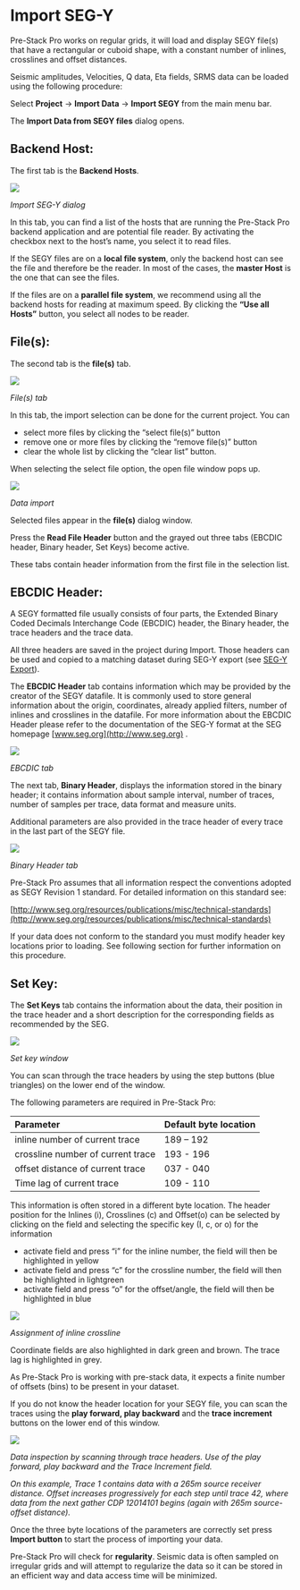 # Import SEG-Y

Pre-Stack Pro works on regular grids, it will load and display SEGY file\(s\) that have a rectangular or cuboid shape, with a constant number of inlines, crosslines and offset distances.

Seismic amplitudes, Velocities, Q data, Eta fields, SRMS data can be loaded using the following procedure:

Select **Project** → **Import Data** → **Import SEGY** from the main menu bar.

The **Import Data from SEGY files** dialog opens.

## **Backend Host:**

The first tab is the **Backend Hosts**.

![](../../../.gitbook/assets/001_import_segy.png)

_Import SEG-Y dialog_

In this tab, you can find a list of the hosts that are running the Pre-Stack Pro backend application and are potential file reader. By activating the checkbox next to the host’s name, you select it to read files.

If the SEGY files are on a **local file system**, only the backend host can see the file and therefore be the reader. In most of the cases, the **master Host** is the one that can see the files.

If the files are on a **parallel file system**, we recommend using all the backend hosts for reading at maximum speed. By clicking the **“Use all Hosts”** button, you select all nodes to be reader.

## **File\(s\):**

The second tab is the **file\(s\)** tab.

![](../../../.gitbook/assets/002_import_segy.png)

_File\(s\) tab_

In this tab, the import selection can be done for the current project. You can

* select more files by clicking the “select file\(s\)” button
* remove one or more files by clicking the “remove file\(s\)” button
* clear the whole list by clicking the “clear list” button.

When selecting the select file option, the open file window pops up.

![](../../../.gitbook/assets/003_import_segy.png)

_Data import_

Selected files appear in the **file\(s\)** dialog window.

Press the **Read File Header** button and the grayed out three tabs \(EBCDIC header, Binary header, Set Keys\) become active.

These tabs contain header information from the first file in the selection list.

## **EBCDIC Header:**

A SEGY formatted file usually consists of four parts, the Extended Binary Coded Decimals Interchange Code \(EBCDIC\) header, the Binary header, the trace headers and the trace data.

All three headers are saved in the project during Import. Those headers can be used and copied to a matching dataset during SEG-Y export \(see [ SEG-Y Export](../../data_export/seg-y_export/)\).

The **EBCDIC Header** tab contains information which may be provided by the creator of the SEGY datafile. It is commonly used to store general information about the origin, coordinates, already applied filters, number of inlines and crosslines in the datafile. For more information about the EBCDIC Header please refer to the documentation of the SEG-Y format at the SEG homepage [www.seg.org](http://www.seg.org) .

![](../../../.gitbook/assets/004_import_segy.png)

_EBCDIC tab_

The next tab, **Binary Header**, displays the information stored in the binary header; it contains information about sample interval, number of traces, number of samples per trace, data format and measure units.

Additional parameters are also provided in the trace header of every trace in the last part of the SEGY file.

![](../../../.gitbook/assets/005_import_segy.png)

_Binary Header tab_

Pre-Stack Pro assumes that all information respect the conventions adopted as SEGY Revision 1 standard. For detailed information on this standard see:

[http://www.seg.org/resources/publications/misc/technical-standards](http://www.seg.org/resources/publications/misc/technical-standards)

If your data does not conform to the standard you must modify header key locations prior to loading. See following section for further information on this procedure.

## **Set Key:**

The **Set Keys** tab contains the information about the data, their position in the trace header and a short description for the corresponding fields as recommended by the SEG.

![](../../../.gitbook/assets/006_import_segy.png)

_Set key window_

You can scan through the trace headers by using the step buttons \(blue triangles\) on the lower end of the window.

The following parameters are required in Pre-Stack Pro:

| Parameter | Default byte location |
| :--- | :--- |
| inline number of current trace | 189 – 192 |
| crossline number of current trace | 193 - 196 |
| offset distance of current trace | 037 - 040 |
| Time lag of current trace | 109 - 110 |

This information is often stored in a different byte location. The header position for the Inlines \(i\), Crosslines \(c\) and Offset\(o\) can be selected by clicking on the field and selecting the specific key \(I, c, or o\) for the information

* activate field and press “i” for the inline number, the field will then be highlighted in yellow
* activate field and press “c” for the crossline number, the field will then be highlighted in lightgreen
* activate field and press “o” for the offset/angle, the field will then be highlighted in blue

![](../../../.gitbook/assets/007_import_segy.png)

_Assignment of inline crossline_

Coordinate fields are also highlighted in dark green and brown. The trace lag is highlighted in grey.

As Pre-Stack Pro is working with pre-stack data, it expects a finite number of offsets \(bins\) to be present in your dataset.

If you do not know the header location for your SEGY file, you can scan the traces using the **play forward, play backward** and the **trace increment** buttons on the lower end of this window.

![](../../../.gitbook/assets/008_import_segy.png)

_Data inspection by scanning through trace headers. Use of the play forward, play backward and the Trace Increment field._

_On this example, Trace 1 contains data with a 265m source receiver distance. Offset increases progressively for each step until trace 42, where data from the next gather CDP 12014101 begins \(again with 265m source-offset distance\)._

Once the three byte locations of the parameters are correctly set press **Import button** to start the process of importing your data.

Pre-Stack Pro will check for **regularity**. Seismic data is often sampled on irregular grids and will attempt to regularize the data so it can be stored in an efficient way and data access time will be minimized.

